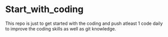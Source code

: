# Start_with_coding
This repo is just to get started with the coding and push atleast 1 code daily to improve the coding skills as well as git knowledge.
